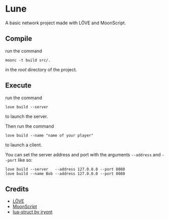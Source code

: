 # Lune

A basic network project made with LÖVE and MoonScript.

## Compile

run the command
```
moonc -t build src/.
```
in the *root* directory of the project.

## Execute

run the command
```
love build --server
```
to launch the server.

Then run the command
```
love build --name "name of your player"
```
to launch a client.

You can set the server address and port with the arguments `--address` and `--port` like so:
```
love build --server   --address 127.0.0.0 --port 8080
love build --name Bob --address 127.0.0.0 --port 8080
```

## Credits
* [LÖVE](https://love2d.org/)
* [MoonScript](http://moonscript.org/)
* [lua-struct by iryont](https://github.com/iryont/lua-struct)

